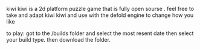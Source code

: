 kiwi kiwi is a 2d platform puzzle game that is fully open sourse . feel free to take and adapt kiwi kiwi and use with the defold engine to change how you like

to play: got to the /builds folder and select the most resent date then select your build type. then download the folder.
